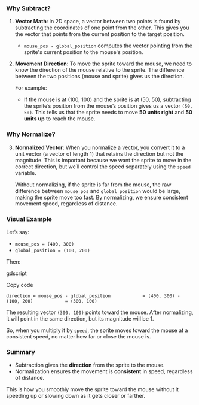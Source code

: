 ### Why Subtract?

1. **Vector Math**: In 2D space, a vector between two points is found by subtracting the coordinates of one point from the other. This gives you the vector that points from the current position to the target position.
    
    - `mouse_pos - global_position` computes the vector pointing from the sprite's current position to the mouse's position.
2. **Movement Direction**: To move the sprite toward the mouse, we need to know the direction of the mouse relative to the sprite. The difference between the two positions (mouse and sprite) gives us the direction.
    
    For example:
    
    - If the mouse is at (100, 100) and the sprite is at (50, 50), subtracting the sprite’s position from the mouse’s position gives us a vector `(50, 50)`. This tells us that the sprite needs to move **50 units right** and **50 units up** to reach the mouse.

### Why Normalize?

3. **Normalized Vector**: When you normalize a vector, you convert it to a unit vector (a vector of length 1) that retains the direction but not the magnitude. This is important because we want the sprite to move in the correct direction, but we’ll control the speed separately using the `speed` variable.
    
    Without normalizing, if the sprite is far from the mouse, the raw difference between `mouse_pos` and `global_position` would be large, making the sprite move too fast. By normalizing, we ensure consistent movement speed, regardless of distance.
    

### Visual Example

Let’s say:

- `mouse_pos = (400, 300)`
- `global_position = (100, 200)`

Then:

gdscript

Copy code

`direction = mouse_pos - global_position            = (400, 300) - (100, 200)            = (300, 100)`

The resulting vector `(300, 100)` points toward the mouse. After normalizing, it will point in the same direction, but its magnitude will be 1.

So, when you multiply it by `speed`, the sprite moves toward the mouse at a consistent speed, no matter how far or close the mouse is.

### Summary

- Subtraction gives the **direction** from the sprite to the mouse.
- Normalization ensures the movement is **consistent** in speed, regardless of distance.

This is how you smoothly move the sprite toward the mouse without it speeding up or slowing down as it gets closer or farther.